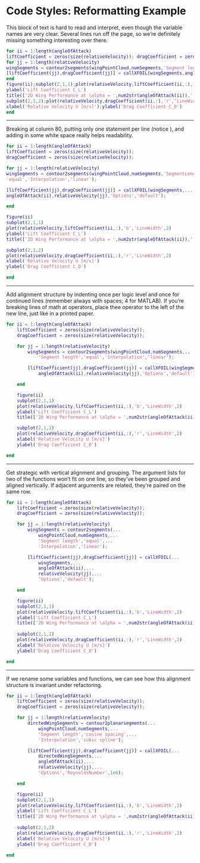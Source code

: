 # Code Styles: Reformatting Example

This block of text is hard to read and interpret, even though the variable names are very clear. Several lines  run off the page, so we’re definitely missing something interesting over there.

```matlab
for ii = 1:length(angleOfAttack)
liftCoefficient = zeros(size(relativeVelocity)); dragCoefficient = zeros(size(relativeVelocity));
for jj = 1:length(relativeVelocity)
wingSegments = contour2segments(wingPointCloud,numSegments,'Segment length','equal','Interpolation','linear');
[liftCoefficient(jj),dragCoefficient(jj)] = callXFOIL(wingSegments,angleOfAttack(ii),relativeVelocity(jj),'Options','default');
end
figure(ii);subplot(2,1,1);plot(relativeVelocity,liftCoefficient(ii,:),'b','LineWidth',2)
ylabel('Lift Coefficient C_L')
title(['2D Wing Performance at \alpha = ',num2str(angleOfAttack(ii)),' degrees'])
subplot(2,1,2);plot(relativeVelocity,dragCoefficient(ii,:),'r','LineWidth',2)
xlabel('Relative Velocity U [m/s]');ylabel('Drag Coefficient C_D')
end
```

---

Breaking at column 80, putting only one statement per line (notice ), and adding in some white space really helps readability. 

```matlab
for ii = 1:length(angleOfAttack)
liftCoefficient = zeros(size(relativeVelocity));
dragCoefficient = zeros(size(relativeVelocity));

for jj = 1:length(relativeVelocity)
wingSegments = contour2segments(wingPointCloud,numSegments,'SegmentLength',...
'equal','Interpolation','linear');

[liftCoefficient(jj),dragCoefficient(jj)] = callXFOIL(wingSegments,...
angleOfAttack(ii),relativeVelocity(jj),'Options','default');

end

figure(ii)
subplot(2,1,1)
plot(relativeVelocity,liftCoefficient(ii,:),'b','LineWidth',2)
ylabel('Lift Coefficient C_L')
title(['2D Wing Performance at \alpha = ',num2str(angleOfAttack(ii)),' degrees'])

subplot(2,1,2)
plot(relativeVelocity,dragCoefficient(ii,:),'r','LineWidth',2)
xlabel('Relative Velocity U [m/s]')
ylabel('Drag Coefficient C_D')

end
```

---

Add alignment structure by indenting once per logic level and once for continued lines (remember always with spaces; 4 for MATLAB). If you’re breaking lines of math at operators, place thee operator to the left of the new line, just like in a printed paper.

```matlab
for ii = 1:length(angleOfAttack)
	liftCoefficient = zeros(size(relativeVelocity));
	dragCoefficient = zeros(size(relativeVelocity));

	for jj = 1:length(relativeVelocity)
		wingSegments = contour2segments(wingPointCloud,numSegments,..
			'Segment length','equal','Interpolation','linear'); 

		[liftCoefficient(jj),dragCoefficient(jj)] = callXFOIL(wingSegments,...
			angleOfAttack(ii),relativeVelocity(jj),'Options','default');

	end

	figure(ii)
	subplot(2,1,1)
	plot(relativeVelocity,liftCoefficient(ii,:),'b','LineWidth',2)
	ylabel('Lift Coefficient C_L')
	title(['2D Wing Performance at \alpha = ',num2str(angleOfAttack(ii)),' degrees'])

	subplot(2,1,2)
	plot(relativeVelocity,dragCoefficient(ii,:),'r','LineWidth',2)
	xlabel('Relative Velocity U [m/s]')
	ylabel('Drag Coefficient C_D')

end
```

---

Get strategic with vertical alignment and grouping. The argument lists for two of the functions won’t fit on one line, so they’ve been grouped and aligned vertically. If adjacent arguments are related, they’re paired on the same row. 

```matlab
for ii = 1:length(angleOfAttack)
	liftCoefficient = zeros(size(relativeVelocity));
	dragCoefficient = zeros(size(relativeVelocity));

	for jj = 1:length(relativeVelocity)
		wingSegments = contour2segments(...
			wingPointCloud,numSegments,...
			'Segment length','equal',...
			'Interpolation','linear');

		[liftCoefficient(jj),dragCoefficient(jj)] = callXFOIL(...
			wingSegments,...
			angleOfAttack(ii),...
			relativeVelocity(jj),...
			'Options','default');

	end

	figure(ii)
	subplot(2,1,1)
	plot(relativeVelocity,liftCoefficient(ii,:),'b','LineWidth',2)
	ylabel('Lift Coefficient C_L')
	title(['2D Wing Performance at \alpha = ',num2str(angleOfAttack(ii)),' degrees'])
	
	subplot(2,1,2)
	plot(relativeVelocity,dragCoefficient(ii,:),'r','LineWidth',2)
	xlabel('Relative Velocity U [m/s]')
	ylabel('Drag Coefficient C_D')

end
```

---

If we rename some variables and functions, we can see how this alignment structure is invariant under refactoring.

```matlab
for ii = 1:length(angleOfAttack)
	liftCoefficient = zeros(size(relativeVelocity));
	dragCoefficient = zeros(size(relativeVelocity));

	for jj = 1:length(relativeVelocity)
		dirctedWingSegments = contour2planarsegments(...
			wingPointCloud,numSegments,...
			'Segment length','cosine spacing',...
			'Interpolation','cubic spline');

		[liftCoefficient(jj),dragCoefficient(jj)] = callXFOIL(...
			directedWingSegments,...
			angleOfAttack(ii),...
			relativeVelocity(jj),...
			'Options','ReynoldsNumber',1e6);

	end

	figure(ii)
	subplot(2,1,1)
	plot(relativeVelocity,liftCoefficient(ii,:),'b','LineWidth',2)
	ylabel('Lift Coefficient C_L')
	title(['2D Wing Performance at \alpha = ',num2str(angleOfAttack(ii)),' degrees'])
	
	subplot(2,1,2)
	plot(relativeVelocity,dragCoefficient(ii,:),'r','LineWidth',2)
	xlabel('Relative Velocity U [m/s]')
	ylabel('Drag Coefficient C_D')

end 
```

